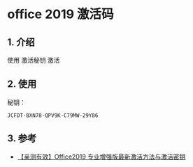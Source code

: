 <!--#region
@author 吴钦飞
@email wuqinfei@qq.com
@create date 2024-08-06 10:29:10
@modify date 2024-08-06 10:29:11
@desc [description]
#endregion-->

# office 2019 激活码

## 1. 介绍

使用 激活秘钥 激活

## 2. 使用

秘钥：

```text
JCFDT-BXN78-QPV9K-C79MW-29Y86
```

## 3. 参考

* [【亲测有效】Office2019 专业增强版最新激活方法与激活密钥](https://www.hbnews.cc/7118.html)